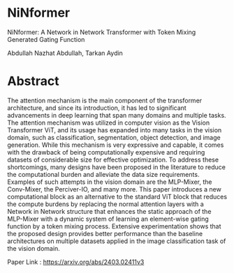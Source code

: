 # NiNformer

NiNformer: A Network in Network Transformer with Token Mixing Generated Gating Function

Abdullah Nazhat Abdullah, Tarkan Aydin

# Abstract

The attention mechanism is the main component of the transformer architecture, and since its introduction, it has led to significant advancements in deep learning that span many domains and multiple tasks. The attention mechanism was utilized in computer vision as the Vision Transformer ViT, and its usage has expanded into many tasks in the vision domain, such as classification, segmentation, object detection, and image generation. While this mechanism is very expressive and capable, it comes with the drawback of being computationally expensive and requiring datasets of considerable size for effective optimization. To address these shortcomings, many designs have been proposed in the literature to reduce the computational burden and alleviate the data size requirements. Examples of such attempts in the vision domain are the MLP-Mixer, the Conv-Mixer, the Perciver-IO, and many more. This paper introduces a new computational block as an alternative to the standard ViT block that reduces the compute burdens by replacing the normal attention layers with a Network in Network structure that enhances the static approach of the MLP-Mixer with a dynamic system of learning an element-wise gating function by a token mixing process. Extensive experimentation shows that the proposed design provides better performance than the baseline architectures on multiple datasets applied in the image classification task of the vision domain.

Paper Link : https://arxiv.org/abs/2403.02411v3
